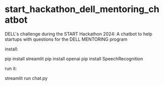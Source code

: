 # start_hackathon_dell_mentoring_chatbot
DELL's challenge during the START Hackathon 2024: A chatbot to help startups with questions for the DELL MENTORING program

install:

pip install streamlit
pip install openai
pip install SpeechRecognition

run it:

streamlit run chat.py